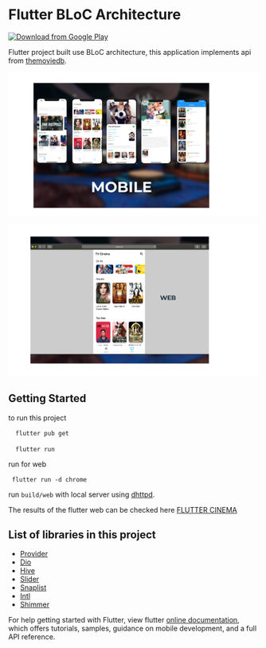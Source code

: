 # Flutter BLoC Architecture 

[<img src="https://play.google.com/intl/en_us/badges/images/generic/en_badge_web_generic.png" 
      alt="Download from Google Play" 
      height="80">](https://play.google.com/store/apps/details?id=com.bcr.cinema_flt)

Flutter project built use BLoC architecture, this application implements api from [themoviedb](http://themoviedb.org).

<p><img src="mobile.png" width="1257"></p>
<p><img src="web.png" width="1257"></p>

## Getting Started

to run this project

```
  flutter pub get

  flutter run

```

run for web 
```
 flutter run -d chrome
```
 run `build/web` with local server using [dhttpd](https://pub.dev/packages/dhttpd).

 The results of the flutter web can be checked here [FLUTTER CINEMA](https://cahyofendhi.github.io/Flutter-Cinema/)



## List of libraries in this project
* [Provider](https://pub.dev/packages/provider)
* [Dio](https://pub.dev/packages/dio)
* [Hive](https://docs.hivedb.dev/)
* [Slider](https://pub.dev/packages/carousel_slider)
* [Snaplist](https://pub.dev/packages/snaplist)
* [Intl](https://pub.dev/packages/intl)
* [Shimmer](https://pub.dev/packages/shimmer)


For help getting started with Flutter, view flutter
[online documentation](https://flutter.dev/docs), which offers tutorials,
samples, guidance on mobile development, and a full API reference.



